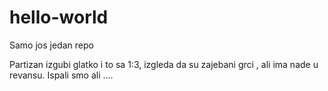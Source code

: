 # hello-world
Samo jos jedan repo


Partizan izgubi glatko i to sa 1:3, izgleda da su zajebani grci , ali ima nade u revansu. Ispali smo ali ....
